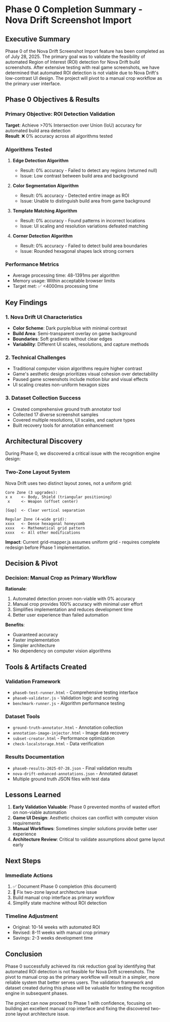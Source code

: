 # Phase 0 Completion Summary - Nova Drift Screenshot Import

## Executive Summary

Phase 0 of the Nova Drift Screenshot Import feature has been completed as of July 28, 2025. The primary goal was to validate the feasibility of automated Region of Interest (ROI) detection for Nova Drift build screenshots. After extensive testing with real game screenshots, we have determined that automated ROI detection is not viable due to Nova Drift's low-contrast UI design. The project will pivot to a manual crop workflow as the primary user interface.

## Phase 0 Objectives & Results

### Primary Objective: ROI Detection Validation
**Target**: Achieve >70% Intersection over Union (IoU) accuracy for automated build area detection  
**Result**: ❌ 0% accuracy across all algorithms tested

### Algorithms Tested
1. **Edge Detection Algorithm**
   - Result: 0% accuracy - Failed to detect any regions (returned null)
   - Issue: Low contrast between build area and background

2. **Color Segmentation Algorithm**
   - Result: 0% accuracy - Detected entire image as ROI
   - Issue: Unable to distinguish build area from game background

3. **Template Matching Algorithm**
   - Result: 0% accuracy - Found patterns in incorrect locations
   - Issue: UI scaling and resolution variations defeated matching

4. **Corner Detection Algorithm**
   - Result: 0% accuracy - Failed to detect build area boundaries
   - Issue: Rounded hexagonal shapes lack strong corners

### Performance Metrics
- Average processing time: 48-1391ms per algorithm
- Memory usage: Within acceptable browser limits
- Target met: ✅ <4000ms processing time

## Key Findings

### 1. Nova Drift UI Characteristics
- **Color Scheme**: Dark purple/blue with minimal contrast
- **Build Area**: Semi-transparent overlay on game background
- **Boundaries**: Soft gradients without clear edges
- **Variability**: Different UI scales, resolutions, and capture methods

### 2. Technical Challenges
- Traditional computer vision algorithms require higher contrast
- Game's aesthetic design prioritizes visual cohesion over detectability
- Paused game screenshots include motion blur and visual effects
- UI scaling creates non-uniform hexagon sizes

### 3. Dataset Collection Success
- Created comprehensive ground truth annotator tool
- Collected 17 diverse screenshot samples
- Covered multiple resolutions, UI scales, and capture types
- Built recovery tools for annotation enhancement

## Architectural Discovery

During Phase 0, we discovered a critical issue with the recognition engine design:

### Two-Zone Layout System
Nova Drift uses two distinct layout zones, not a uniform grid:

```
Core Zone (3 upgrades):
x x    <- Body, Shield (triangular positioning)
 x     <- Weapon (offset center)
       
[Gap]  <- Clear vertical separation

Regular Zone (4-wide grid):
xxxx   <- Dense hexagonal honeycomb
xxxx   <- Mathematical grid pattern
xxxx   <- All other modifications
```

**Impact**: Current grid-mapper.js assumes uniform grid - requires complete redesign before Phase 1 implementation.

## Decision & Pivot

### Decision: Manual Crop as Primary Workflow

**Rationale**:
1. Automated detection proven non-viable with 0% accuracy
2. Manual crop provides 100% accuracy with minimal user effort
3. Simplifies implementation and reduces development time
4. Better user experience than failed automation

**Benefits**:
- Guaranteed accuracy
- Faster implementation
- Simpler architecture
- No dependency on computer vision algorithms

## Tools & Artifacts Created

### Validation Framework
- `phase0-test-runner.html` - Comprehensive testing interface
- `phase0-validator.js` - Validation logic and scoring
- `benchmark-runner.js` - Algorithm performance testing

### Dataset Tools
- `ground-truth-annotator.html` - Annotation collection
- `annotation-image-injector.html` - Image data recovery
- `subset-creator.html` - Performance optimization
- `check-localstorage.html` - Data verification

### Results Documentation
- `phase0-results-2025-07-28.json` - Final validation results
- `nova-drift-enhanced-annotations.json` - Annotated dataset
- Multiple ground truth JSON files with test data

## Lessons Learned

1. **Early Validation Valuable**: Phase 0 prevented months of wasted effort on non-viable automation
2. **Game UI Design**: Aesthetic choices can conflict with computer vision requirements
3. **Manual Workflows**: Sometimes simpler solutions provide better user experience
4. **Architecture Review**: Critical to validate assumptions about game layout early

## Next Steps

### Immediate Actions
1. ✅ Document Phase 0 completion (this document)
2. 🚨 Fix two-zone layout architecture issue
3. Build manual crop interface as primary workflow
4. Simplify state machine without ROI detection

### Timeline Adjustment
- Original: 10-14 weeks with automated ROI
- Revised: 8-11 weeks with manual crop primary
- Savings: 2-3 weeks development time

## Conclusion

Phase 0 successfully achieved its risk reduction goal by identifying that automated ROI detection is not feasible for Nova Drift screenshots. The pivot to manual crop as the primary workflow will result in a simpler, more reliable system that better serves users. The validation framework and dataset created during this phase will be valuable for testing the recognition engine in subsequent phases.

The project can now proceed to Phase 1 with confidence, focusing on building an excellent manual crop interface and fixing the discovered two-zone layout architecture issue.